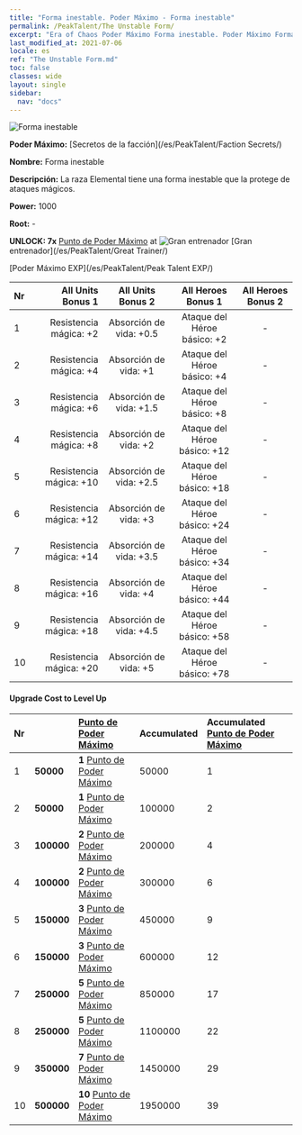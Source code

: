 ```yaml
---
title: "Forma inestable. Poder Máximo - Forma inestable"
permalink: /PeakTalent/The Unstable Form/
excerpt: "Era of Chaos Poder Máximo Forma inestable. Poder Máximo Forma inestable. Forma inestable"
last_modified_at: 2021-07-06
locale: es
ref: "The Unstable Form.md"
toc: false
classes: wide
layout: single
sidebar:
  nav: "docs"
---
```


  ![Forma inestable](/images/pt/talent_3002.png)

  **Poder Máximo:** [Secretos de la facción](/es/PeakTalent/Faction Secrets/)

  **Nombre:** Forma inestable

  **Descripción:** La raza Elemental tiene una forma inestable que la protege de ataques mágicos.

  **Power:** 1000

  **Root:** -

  **UNLOCK: 7x** [Punto de Poder Máximo](/ItemsES/con_934/) at ![Gran entrenador](/images/pt/talent_3001.png) [Gran entrenador](/es/PeakTalent/Great Trainer/)

  [Poder Máximo EXP](/es/PeakTalent/Peak Talent EXP/)

  | Nr | All Units Bonus 1 | All Units Bonus 2 | All Heroes Bonus 1 | All Heroes Bonus 2 |
  |:---|--------------:|:-------------:|:-------------:|:-------------:|
  | 1 | Resistencia mágica: +2 | Absorción de vida: +0.5 | Ataque del Héroe básico: +2 | - |
  | 2 | Resistencia mágica: +4 | Absorción de vida: +1 | Ataque del Héroe básico: +4 | - |
  | 3 | Resistencia mágica: +6 | Absorción de vida: +1.5 | Ataque del Héroe básico: +8 | - |
  | 4 | Resistencia mágica: +8 | Absorción de vida: +2 | Ataque del Héroe básico: +12 | - |
  | 5 | Resistencia mágica: +10 | Absorción de vida: +2.5 | Ataque del Héroe básico: +18 | - |
  | 6 | Resistencia mágica: +12 | Absorción de vida: +3 | Ataque del Héroe básico: +24 | - |
  | 7 | Resistencia mágica: +14 | Absorción de vida: +3.5 | Ataque del Héroe básico: +34 | - |
  | 8 | Resistencia mágica: +16 | Absorción de vida: +4 | Ataque del Héroe básico: +44 | - |
  | 9 | Resistencia mágica: +18 | Absorción de vida: +4.5 | Ataque del Héroe básico: +58 | - |
  | 10 | Resistencia mágica: +20 | Absorción de vida: +5 | Ataque del Héroe básico: +78 | - |


#### Upgrade Cost to Level Up

  | Nr | <i class="fas fa-coins"/> | [Punto de Poder Máximo](/ItemsES/con_934/) | Accumulated <i class="fas fa-coins"/> | Accumulated [Punto de Poder Máximo](/ItemsES/con_934/) |
  |:---|:--------------|:-------------|:-------------|:-------------|
  | 1 | **50000** | **1** [Punto de Poder Máximo](/ItemsES/con_934/) | 50000 | 1 |
  | 2 | **50000** | **1** [Punto de Poder Máximo](/ItemsES/con_934/) | 100000 | 2 |
  | 3 | **100000** | **2** [Punto de Poder Máximo](/ItemsES/con_934/) | 200000 | 4 |
  | 4 | **100000** | **2** [Punto de Poder Máximo](/ItemsES/con_934/) | 300000 | 6 |
  | 5 | **150000** | **3** [Punto de Poder Máximo](/ItemsES/con_934/) | 450000 | 9 |
  | 6 | **150000** | **3** [Punto de Poder Máximo](/ItemsES/con_934/) | 600000 | 12 |
  | 7 | **250000** | **5** [Punto de Poder Máximo](/ItemsES/con_934/) | 850000 | 17 |
  | 8 | **250000** | **5** [Punto de Poder Máximo](/ItemsES/con_934/) | 1100000 | 22 |
  | 9 | **350000** | **7** [Punto de Poder Máximo](/ItemsES/con_934/) | 1450000 | 29 |
  | 10 | **500000** | **10** [Punto de Poder Máximo](/ItemsES/con_934/) | 1950000 | 39 |
